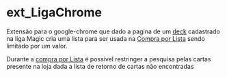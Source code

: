 # ext_LigaChrome
Extensão para o  google-chrome que dado a pagina de um [deck](https://www.ligamagic.com.br/?view=dks/deck&id=123456) cadastrado na liga Magic cria uma lista para ser usada na [Compra por Lista](https://www.ligamagic.com.br/?view=cards/lista) sendo limitado por um valor.

Durante a [compra por Lista](https://www.ligamagic.com.br/?view=cards/lista) é possivel restringer a pesquisa pelas cartas presente na loja dada a lista de retorno de cartas não encontradas
